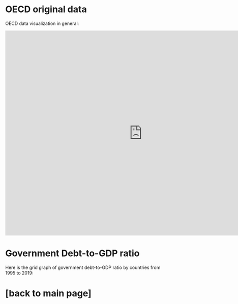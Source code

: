 # OECD original data
OECD data visualization in general:
<iframe src="https://data.oecd.org/chart/6Ogf" width="860" height="645" style="border: 0" mozallowfullscreen="true" webkitallowfullscreen="true" allowfullscreen="true"><a href="https://data.oecd.org/chart/6Ogf" target="_blank">OECD Chart: General government debt, Total, % of GDP, Annual, 2021</a></iframe>

# Government Debt-to-GDP ratio
Here is the grid graph of government debt-to-GDP ratio by countries from 1995 to 2019:
<div class="flourish-embed flourish-chart" data-src="visualisation/11153993"><script src="https://public.flourish.studio/resources/embed.js"></script></div>

# [back to main page]
